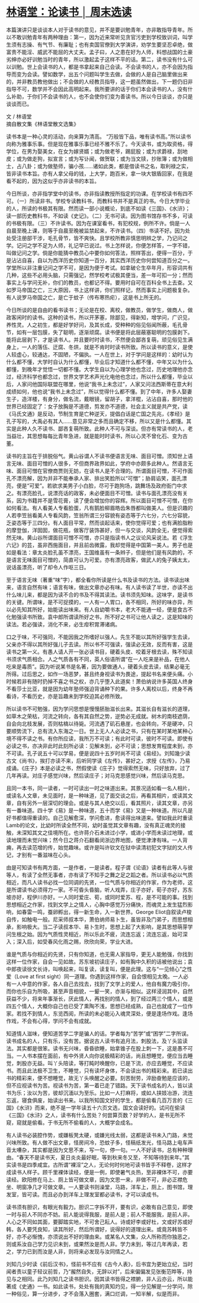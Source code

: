 # [林语堂：论读书 │ 周末选读](https://mp.weixin.qq.com/s?__biz=MjM5NTY5Njc4MQ==&mid=2651027946&idx=2&sn=3f9f32ded044150a918058287064e4d7&chksm=bd0340088a74c91ec368e36be6fc97ae9ef60575225ed3c82806646fe81ae591760d75dacfb4&scene=21#wechat_redirect)

<link href="../../../css/style.css" rel="stylesheet" type="text/css" />

<div class="p">

本篇演讲只是谈谈本人对于读书的意见，并不是要训勉青年，亦非敢指导青年。所以不敢训勉青年有两种理由：第一，因为近来常听见贪官污吏到学校致训词，叫学生须有志操、有气节、有廉耻；也有卖国官僚到大学演讲，劝学生要坚忍卓绝，做富贵不能淫、威武不能屈的大丈夫。孟子曰，人之患在好为人师，料想战国的土豪劣绅亦必好训勉当时的青年，所以激起孟子这样不平的话。第二，读书没有什么可以训勉。世上会读书的人，都是书拿起来自己会读。不会读书的人，亦不会因为指导而变为会读。譬如数学，出五个问题叫学生去做，会做的人是自己脑里做出来的，并非教员教他做出；不会做的人经教员指导，这一题虽然做出，下一题仍旧非指导不可，数学并不会因此高明起来。我所要讲的话于你们本会读书的人，没有什么补助，于你们不会读书的人，也不会使你们变为善读书。所以今日谈谈，亦只是谈谈而已。

<span class="r">文 / 林语堂<br />摘自散文集《林语堂散文选集》
</span>

读书本是一种心灵的活动，向来算为清高。 “万般皆下品，唯有读书高。”所以读书向称为雅事乐事。但是现在雅事乐事已经不雅不乐了。今天读书，或为取资格，得学位，在男为娶美女，在女为嫁贤婿；或为做老爷，踢屁股；或为求爵禄，刮地皮；或为做走狗，拟宣言；或为写讣闻，做贺联；或为当文牍，抄账簿；或为做相士，占八卦；或为做塾师，骗小孩……诸如此类，都是借读书之名，取利禄之实，皆非读书本旨。亦有人拿父母的钱，上大学，跑百米，拿一块大银盾回家，在我是看不起的，因为这似乎亦非读书的本旨。

今日所谈，亦非指学堂中的读书，亦非指读教授所指定的功课。在学校读书有四不可。（一）所读非书。学校专读教科书，而教科书并不是真正的书。今日大学毕业的人，所读的书极其有限。然而读一部小说概论，到底不如读《三国》、《水浒》；读一部历史教科书，不如读《史记》。（二）无书可读。因为图书馆存书不多，可读的书极有限。（三）不许读书。因为在课室看书，有犯校规，例所不许。倘是一人自晨至晚上课，则等于自晨至晚被监禁起来，不许读书。（四）书读不好。因为处处受注册部干涉，毛孔骨节，皆不爽快。且学校所教非慎思明辨之学，乃记问之学。记问之学不足为人师，礼记早已说过。书上怎样说，你便怎样答，一字不错，叫做记问之学。倘是你能猜中教员心中要你如何答法，照样答出，便得一百分，于是沾沾自喜，自以为西洋历史你知道一百分，其实西洋历史你何尝知道百分之一。学堂所以非注重记问之学不可，是因为便于考试。如拿破仑生卒年月，形容词共有几种，这些不必用头脑，只需强记，然学校考试极其便当，差一年可扣一分；然而事实上与学问无补，你们的教员，也都记不得。要用时自可在百科全书上去查。又如罗马帝国之亡，三大原因，书上这样讲，你们照样记，然而事实上问题极复杂。有人说罗马帝国之亡，是亡于蚊子（传布寒热疟），这是书上所无的。

今日所谈的是自由的看书读书；无论是在校、离校，做教员，做学生，做商人，做政客闲时的读书。这种的读书，所以开茅塞，除鄙见，得新知，增学问，广识见，养性灵。人之初生，都是好学好问，及其长成，受种种的俗见俗闻所蔽，毛孔骨节，如有一层包膜，失了聪明，逐渐顽腐。读书便是将此层蔽塞聪明的包膜剥下。能将此层剥下，才是读书人。并且要时时读书，不然便会鄙吝复萌，顽见俗见生满身上，一人的落伍、迂腐、冬烘，就是不肯时时读书所致。所以读书的意义，是使人较虚心，较通达，不固陋，不偏执。一人在世上，对于学问是这样的：幼时认为什么都不懂，大学时自认为什么都懂，毕业后才知道什么都不懂，中年又以为什么都懂，到晚年才觉悟一切都不懂。大学生自以为心理学他也念过，历史地理他亦念过，经济科学也都念过，世界文学艺术声光化电他也念过，所以什么都懂，毕业以后，人家问他国际联盟在哪里，他说“我书上未念过”，人家又问法西斯蒂在意大利成绩如何，他也说“我书上未念过”，所以觉得什么都不懂。到了中年，许多人娶妻生子，造洋楼，有身分，做名流，戴眼镜，留胡子，拿洋棍，沾沾自喜，那时他的世界已经固定了：女子放胸是不道德，剪发亦不道德，社会主义就是共产党，读《马氏文通》是反动，节制生育是亡种逆天，提倡白话是亡国之先兆，《孝经》是孔子写的，大禹必有其人……意见非常之多而且确定不移，所以又是什么都懂。其实是此种人久不读书、鄙吝复萌所致。此种人不可与深谈。但亦有常读书的人，老当益壮，其思想每每比青年急进，就是能时时读书，所以心灵不曾化石、变为古董。

读书的主旨在于排脱俗气。黄山谷谓人不读书便语言无味、面目可憎。须知世上语言无味、面目可憎的人很多，不但商界政界如此，学府中亦颇多此种人。然语言无味、面目可憎在官僚商贾则无妨，在读书人是不合理的。所谓面目可憎，不可作面孔不漂亮解，因为并非不能奉承人家、排出笑脸所以“可憎”；胁肩谄笑，面孔漂亮，便是“可爱”。若欲求美男子小白脸，尽可于跑狗场，跳舞场及政府衙门中求之。有漂亮脸孔，说漂亮话的政客，未必便面目不可憎。读书与面孔漂亮没有关系，因为书籍并不是雪花膏，读了便会增加你的容辉。所以面目可憎不可憎，在你如何看法。有人看美人专看脸蛋，凡有鹅脸柳眉皓齿朱唇都叫做美人。但是识趣的人若李笠翁看美人专看风韵，笠翁所谓三分容貌有姿态等于六七分，六七分容貌，乏姿态等于三四分。有人面目平常，然而谈起话来，使你觉得可爱；也有满脸脂粉的摩登伽，洋囡囡，做花瓶，做客厅装饰甚好，但一与交谈，风韵全无，便觉得索然无味。黄山谷所谓面目可憎不可憎，亦只是指读书人之议论风采说法。若《浮生六记》的芸，虽非西施面目，并且前齿微露，我却觉得是中国第一美人。男子也是如是看法：章太炎脸孔虽不漂亮，王国维虽有一条辫子，但是他们是有风韵的，不是语言无味面目可憎的，简直可认为可爱。亦有漂亮政客，做武人的兔子姨太太，说话虽漂亮，听了却令人作呕三日。

至于语言无味（著重“味”字），都全看你所读是什么书及读书的方法。读书读出味来，语言自然有味；语言有味，做出文章亦必有味。有人读书读了半世，亦读不出什么味儿来，都是因为读不合的书及不得其读法。读书须先知味。这味字，是读书的关键。所谓味，是不可捉摸的，一人有一人胃口，各不相同，所好的味亦异，所以必先知其所好，始能读出味来。有人自幼嚼书本，老大不能通一经，便是食古不化勉强读书所致。袁中郎所谓读所好之书，所不好之书可让他人读之，这是知味的读法。若必强读，消化不来，必生疳积胃滞诸病。

口之于味，不可强同，不能因我之所嗜好以强人。先生不能以其所好强学生去读，父亲亦不得以其所好强儿子去读。所以书不可强读，强读必无效，反而有害，这是读书之第一义。有愚人请人开一张必读书目，硬着头皮、咬着牙根去读，殊不知读书须求气质相合。人之气质各有不同，英人俗语所谓“在一人吃来是补品，在他人吃来是毒质”。因为听说某书是名著，因为要做通人，硬着头皮去读，结果必毫无所得。过后思之，如作一场恶梦，甚且终身视读书为畏途，提起书名来便头痛。小时候若非有随时扔掉不喜之书之权，亦几乎堕入此道矣！萧伯纳说许多英国人终身不看莎士比亚，就是因为幼年塾师强迫背诵种下的果。许多人离校以后，终身不再看诗，不看历史，亦是旨趣未到学校迫其必修所致。

所以读书不可勉强，因为学问思想是慢慢胚胎滋长出来。其滋长自有滋长的道理，如草木之荣枯，河流之转向，各有其自然之势，逆势必无成就。树木的南枝遮荫，自会向北枝发展，否则枯槁以待毙。河流遇了矶石悬崖，也会转向，不是硬冲，只要顺势流下，总有流入东海之一日。世上无人人必读之书，只有在某时某地某种心境不得不读之书。有你所应读，我所万不可读；有此时可读，彼时不可读。即使有必读之书，亦决非此时此刻所必读：见解未到，必不可读；思想发育程度未到，亦不可读。孔子说五十可以学易，便是说四十五岁时尚不可读《易经》。刘知幾少读古文《尚书》，挨打亦读不来，后听同学读《左传》，甚好之，求授《左传》，乃易成诵。《庄子》本是必读之书，然假使读《庄子》觉得索然无味，只好放弃，过了几年再读。对庄子感觉兴味，然后读庄子；对马克思感觉兴味，然后读马克思。

且同一本书，同一读者，一时可读出一时之味道出来。其景况适如看一名人相片，或读名人文章，未见面时，是一种味道，见了面交谈之后，再看其相片，或读其文章，自有另外一层深切的理会。或是与其人绝交以后，看其照片，读其文章，亦另有一番味道。四十学《易》是一种味道，五十而学《易》又是一种味道。所以凡是好书都值得重读的。自己见解愈深，学问愈进，愈读得出味道来。譬如我此时重读Lamb的论文，比幼时所读全然不同，幼时虽觉其文章有趣，没有真正魂灵的接触，未深知其文之佳境所在。也许蒋介石未进过小学，或进小学而未读过地理，或读地理而未觉兴味；然今日之蒋介石翻看闵浙边界地图，便觉津津有味。一人背痈，再去读范增的传，始觉趣味。或许是叫许钦文在狱中读清初犯文字狱的文人传记，才别有一番滋味在心头。

由是可知读书有两方面，一是作者，一是读者。程子谓《论语》读者有此等人与彼等人，有读了全然无事者，亦有读了不知手之舞之足之蹈之者。所以读书必以气质相近，而凡人读书必找一位同调的先贤，一位气质与你相近的作家，作为老师，这是所谓读书必须得力一家。不可昏头昏脑，听人戏弄，庄子亦好，荀子亦好，苏东坡亦好，程伊川亦好。一人同时爱庄、荀，或同时爱苏、程，是不可能的事。找到思想相近之作家，找到文学上之情人，心胸中感觉万分痛快，而魂灵上发生猛烈影响，如春雷一鸣，蚕卵孵出，得一新生命，入一新世界。George Eliot自叙读卢梭自传，如触电一般。尼采师叔本华，萧伯纳师易卜生，虽皆非及门弟子，而思想相承，影响极大。当二子读叔本华、易卜生时，思想上起了大影响，是其思想萌芽学问生根之始。因为气质性灵相近，所以乐此不疲，流连忘返；流连忘返，始可深入；深入后，如受春风化雨之赐，欣欣向荣，学业大进。

谁是气质与你相近的先贤，只有你知道，也无需人家指导，更无人能勉强，你找到这样一位作家，自会一见如故。苏东坡初读庄子，如有胸中久积的话被他说出；袁中郎夜读徐文长诗，叫唤起来，叫复读，读复叫，便是此理。这与“一见倾心”之性爱（Love at first sight）同一道理。你遇到这样作家，自会恨相见太晚。一人必有一人中意的作家，各人自己去找去，找到了文学上的爱人，他自有魔力吸引你，而你也乐自为所吸，甚至声音相貌，一颦一笑，亦渐与相似。这样浸润其中，自然获益不少，将来年事渐长，厌此情人，再找别的情人，到了经过两三个情人，或是四五个情人，大概你自己也已受了熏陶不浅，思想已经成熟，自己也就成了一位作家。若找不到情人，东览西阅，所读的未必能沁入魂灵深处，便是逢场作戏。逢场作戏，不会有心得，学问不会有成就。

知道情人滋味，便知道苦学二字是骗人的话。学者每为“苦学”或“困学”二字所误。读书成名的人，只有乐，没有苦。据说古人读书有追月法，刺股法，及丫头监读法。其实都是很笨。读书无兴味，昏昏欲睡，始拿锥子在股上刺一下，这是愚不可当。一人书本摆在面前，有中外贤人向你说极精彩的话，尚且想睡觉，便应当去睡觉，刺股亦无益。叫丫头陪读，等打盹时唤醒你，已是下流，亦应去睡觉，不应读书。而且此法极不卫生，不睡觉，只有读坏身体，不会读出书的精彩来。若已读出书的精彩来，便不想睡觉，故无丫头唤醒之必要。刻苦耐劳，淬励奋勉是应该的，但不应视读书为苦。视读书为苦，第一着已走了错路。天下读书成名的人，皆以读书为乐；汝以为苦，彼却沉湎以为至乐。比如一人打麻将，或如人挟妓冶游，流连忘返，寝食俱废，始读出书来。以我所知国文好的学生，都是偷看几百万言的《三国》《水浒》而来，绝不是一学年读五十六页文选，国文会读好的。试问在偷读《三国》《水浒》之人，读书有什么苦处？何尝算页数？好学的人，是书无所不窥，窥就是偷看。于书无所不偷看的人，大概学会成名。

有人读书必装腔作势，或嫌板凳太硬，或嫌光线太弱，这都是读书未入门路，未觉兴味所致。有人做不出文章，怪房间冷，恐蚊子多，怪稿纸发光，怪马路上电车声音太嘈杂，其实都是因为文思不来，写一句，停一句。一人不好读书，总有种种理由。“春天不是读书天，夏日炎炎最好眠，等到秋来冬又至，不知等待到来年。”其实读书是四季咸宜。古所谓“裸淫”之人，无论何时何地可读书皆手不释卷，这样才成读书人样子。顾千里裸体读经，便是一例，即使暑气炎热，至非裸体不可，亦要读经。欧阳修在马上、厕上皆可做文章，因为文思一来，非做不可，非必正襟危坐、明窗净几才可做文章。一人要读书则澡堂，马路，洋车上，厕上，图书馆，理发室，皆可读。而且必办到洋车上理发室都必读书，才可以读成书。

读书须有胆识，有眼光有毅力。胆识二字拆不开，要有识，必敢有自己意见，即使一时与前人不同亦不妨。前人能说得我服，是前人是；前人不能服我，是前人非。人心之不同如其面，要脚踏实地，不可舍己耘人。诗或好李或好杜，文或好苏或好韩，各人要凭良知，读其所好，然后所谓好，说得好的道理出来。或竟苏韩皆不好，亦不必惭愧，亦须说出不好的理由来。或某名人文集，众人所称而你独恶之，则或系汝自己学力见识未到，或果然汝是而人非。学力未到，等过几年再读，若之，学力已到而汝是人非，则将来必发现与汝同情之人。

刘知几少时读《前后汉书》，怪前书不应有《古今人表》，后书宜为更始立纪，当时闻者责以童子轻议前哲，乃“赧然自失，无辞以对”，后来偏偏发见张衡范晔等，持见与之相同。此乃刘知几之读书胆识。因其读书皆得之襟腑，非人云亦云，所以能著成《史通》一书。如此读书，处处有我的真知灼见，得一分见解是一分学问，除一种俗见，算一分进步，才不会落入圈套，满口烂调，一知半解，似是而非。
